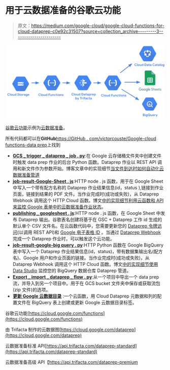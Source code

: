 # 用于云数据准备的谷歌云功能

> 原文：<https://medium.com/google-cloud/google-cloud-functions-for-cloud-dataprep-c0e92c31507?source=collection_archive---------3----------------------->

![](img/e55a6fdac7d3353a042a5b42afaa29cb.png)

[谷歌云功能](https://cloud.google.com/functions)示例为[云数据准备](https://cloud.google.com/dataprep)。

所有代码都可以在**GitHub**[https://GitHub . com/victorcouste/Google-cloud functions-data prep](https://github.com/victorcouste/google-cloudfunctions-dataprep)上找到

*   [**GCS _ trigger _ dataprep _ job . py**](https://github.com/victorcouste/google-cloudfunctions-dataprep/blob/master/gcs_trigger_dataprep_job.py):在 Google 云存储桶文件夹中创建文件时触发 data prep 作业的后台 Python 函数。Dataprep 作业以 REST API 调用和新文件作为参数开始。博客文章中的实现细节[当文件到达时如何自动化云数据准备管道](/google-cloud/how-to-automate-a-cloud-dataprep-pipeline-when-a-file-arrives-9b85f2745a09)
*   [**job-result-Google-Sheet . js**](https://github.com/victorcouste/google-cloudfunctions-dataprep/blob/master/job-result-google-sheet.js):HTTP node . js 函数，用于在 Google Sheet 中写入一个带有配方名称的 Dataprep 作业结果信息(id，status ),链接到作业页面，链接到结果的 PDF 文件。当作业完成时(成功或失败)，从 Dataprep Webhook 调用这个 HTTP Cloud 函数。博文[中的实现细节利用云函数和 API 来监控 Google 表单中的云数据准备作业状态](https://towardsdatascience.com/leverage-cloud-functions-and-apis-to-monitor-cloud-dataprep-jobs-status-in-a-google-sheet-b412ee2b9acc)。
*   [**publishing _ googlesheet . js**](https://github.com/victorcouste/google-cloudfunctions-dataprep/blob/master/publishing_googlesheet.js):HTTP node . js 函数，在 Google Sheet 中发布 Dataprep 输出。谷歌表名创建将基于在 GSC + Dataprep 工作 id 生成的默认单个 CSV 文件名。在云函数代码中，您需要更新您的 [Dataprep 令牌访问](https://docs.trifacta.com/display/DP/Access+Tokens+Page)(以调用 REST API)和 [Google 电子表格 ID](https://developers.google.com/sheets/api/guides/concepts#spreadsheet_id) 。当通过 [Dataprep Webhook](https://docs.trifacta.com/display/DP/Create+Flow+Webhook+Task) 完成一个 Dataprep 作业时，可以触发这个云功能。
*   [**job-result-google-big query . py**](https://github.com/victorcouste/google-cloudfunctions-dataprep/blob/master/job-result-google-bigquery.py):HTTP Python 函数在 Google BigQuery 表中写入一个 Dataprep 作业结果信息(id，status)，带有数据集输出名(配方名)、Google 用户和作业页面的链接。当作业完成时(成功或失败)，从 Dataprep Webhook 调用这个 HTTP Cloud 函数。博文[中的实现细节使用 Data Studio](/google-cloud/monitor-your-bigquery-data-warehouse-dataprep-pipeline-with-data-studio-8e46b2beda1) 监控您的 BigQuery 数据仓库 Dataprep 管道。
*   [**Export _ import _ dataprep _ flow . py**](https://github.com/victorcouste/google-cloudfunctions-dataprep/blob/master/export_import_dataprep_flow.py):从一个项目中导出一个 data prep 流，并导入到另一个项目中。用于在 GCS bucket 文件夹中保存或获取流包(zip 文件)的选项。
*   [**更新 Google 云数据目录**](https://victorcouste.github.io/google-data-catalog-dataprep/) :一个云函数，用 Cloud Dataprep 元数据和列的配置文件在 BigQuery 表上创建或更新 Google 云数据目录标签。

谷歌云功能[https://cloud.google.com/functions](https://cloud.google.com/functions)

由 Trifacta 制作的云数据图[https://cloud.google.com/dataprep](https://cloud.google.com/dataprep)

云数据准备标准 API[https://api.trifacta.com/dataprep-standard](https://api.trifacta.com/dataprep-standard)

云数据准备高级 API【https://api.trifacta.com/dataprep-premium 